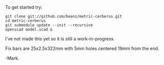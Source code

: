 To get started try:

    git clone git://github.com/beanz/metric-cerberus.git
    cd metric-cerberus
    git submodule update --init --recursive
    openscad model.scad &

I've not made this yet so it is still a work-in-progress.

Fix bars are 25x2.5x322mm with 5mm holes centered 19mm from the end.

-Mark.

